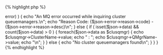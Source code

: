 {% highlight php %}
<?php

	/*
	 * Inquire all cluster information from queuemanager PIGEON.
	 * MQWeb runs on localhost and is listening on port 8081. 
	 */
	$url = "http://localhost:8081/api/clusqmgr/inquire/PIGEON";

	$curl = curl_init();
	curl_setopt($curl, CURLOPT_URL, $url);
	curl_setopt($curl, CURLOPT_RETURNTRANSFER, 1);

	if ( ($response = curl_exec($curl)) === false )	{
		$err = curl_error($curl);
		echo "An HTTP error occurred while inquiring cluster queuemanagers: $err\n";
	}
	else {
		$json = json_decode($response);
		if ( isset($json->error) ) {
			echo "An MQ error occurred while inquiring cluster queuemanagers.\n";
			echo "Reason Code: {$json->error->reason->code} - {$json->error->reason->desc}\n";
		}
		else {
			if ( isset($json->data) && count($json->data) > 0 ) {
				foreach($json->data as $clusqmgr)
				{
					echo $clusqmgr->ClusterName->value;
					echo " : ";
					echo $clusqmgr->QMgrName->value;
					echo "\n";
				}
			}
			else
			{
				echo "No cluster queuemanagers found\n";
			}
		}
	}
{% endhighlight %}
